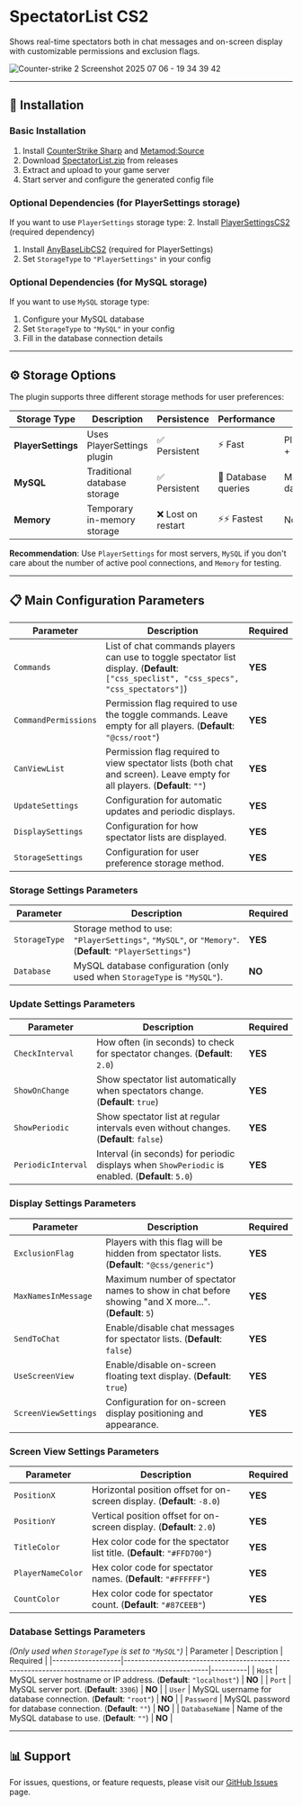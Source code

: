 # SpectatorList CS2
Shows real-time spectators both in chat messages and on-screen display with customizable permissions and exclusion flags.

![Counter-strike 2 Screenshot 2025 07 06 - 19 34 39 42](https://github.com/user-attachments/assets/d8a908ea-7baa-4609-bdee-29545edd693e)

---

## 🚀 Installation

### Basic Installation
1. Install [CounterStrike Sharp](https://github.com/roflmuffin/CounterStrikeSharp) and [Metamod:Source](https://www.sourcemm.net/downloads.php/?branch=master)
2. Download [SpectatorList.zip](https://github.com/wiruwiru/SpectatorList-CS2/releases/latest) from releases
3. Extract and upload to your game server
4. Start server and configure the generated config file

### Optional Dependencies (for PlayerSettings storage)
If you want to use `PlayerSettings` storage type:
2. Install [PlayerSettingsCS2](https://github.com/NickFox007/PlayerSettingsCS2/releases/latest)  (required dependency)
1. Install [AnyBaseLibCS2](https://github.com/NickFox007/AnyBaseLibCS2/releases/latest)  (required for PlayerSettings)
3. Set `StorageType` to `"PlayerSettings"` in your config

### Optional Dependencies (for MySQL storage)
If you want to use `MySQL` storage type:
1. Configure your MySQL database
2. Set `StorageType` to `"MySQL"` in your config
3. Fill in the database connection details

---

## ⚙️ Storage Options

The plugin supports three different storage methods for user preferences:

| Storage Type | Description | Persistence | Performance | Dependencies |
|--------------|-------------|-------------|-------------|--------------|
| **PlayerSettings** | Uses PlayerSettings plugin | ✅ Persistent | ⚡ Fast | PlayerSettingsCS2 + AnyBaseLibCS2 |
| **MySQL** | Traditional database storage | ✅ Persistent | 🔄 Database queries | MySQL/MariaDB database |
| **Memory** | Temporary in-memory storage | ❌ Lost on restart | ⚡⚡ Fastest | None |

**Recommendation**: Use `PlayerSettings` for most servers, `MySQL` if you don't care about the number of active pool connections, and `Memory` for testing.

---

## 📋 Main Configuration Parameters
| Parameter            | Description                                                                                       | Required |
|----------------------|---------------------------------------------------------------------------------------------------|----------|
| `Commands`           | List of chat commands players can use to toggle spectator list display. (**Default**: `["css_speclist", "css_specs", "css_spectators"]`) | **YES**  |
| `CommandPermissions` | Permission flag required to use the toggle commands. Leave empty for all players. (**Default**: `"@css/root"`) | **YES**  |
| `CanViewList`        | Permission flag required to view spectator lists (both chat and screen). Leave empty for all players. (**Default**: `""`) | **YES**  |
| `UpdateSettings`     | Configuration for automatic updates and periodic displays. | **YES**  |
| `DisplaySettings`    | Configuration for how spectator lists are displayed. | **YES**  |
| `StorageSettings`    | Configuration for user preference storage method. | **YES**  |

### Storage Settings Parameters
| Parameter         | Description                                                                                         | Required |
|-------------------|-----------------------------------------------------------------------------------------------------|----------|
| `StorageType`     | Storage method to use: `"PlayerSettings"`, `"MySQL"`, or `"Memory"`. (**Default**: `"PlayerSettings"`) | **YES**  |
| `Database`        | MySQL database configuration (only used when `StorageType` is `"MySQL"`). | **NO**   |

### Update Settings Parameters
| Parameter         | Description                                                                                         | Required |
|-------------------|-----------------------------------------------------------------------------------------------------|----------|
| `CheckInterval`   | How often (in seconds) to check for spectator changes. (**Default**: `2.0`) | **YES**  |
| `ShowOnChange`    | Show spectator list automatically when spectators change. (**Default**: `true`) | **YES**  |
| `ShowPeriodic`    | Show spectator list at regular intervals even without changes. (**Default**: `false`) | **YES**  |
| `PeriodicInterval` | Interval (in seconds) for periodic displays when `ShowPeriodic` is enabled. (**Default**: `5.0`) | **YES**  |

### Display Settings Parameters
| Parameter         | Description                                                                                         | Required |
|-------------------|-----------------------------------------------------------------------------------------------------|----------|
| `ExclusionFlag`   | Players with this flag will be hidden from spectator lists. (**Default**: `"@css/generic"`) | **YES**  |
| `MaxNamesInMessage` | Maximum number of spectator names to show in chat before showing "and X more...". (**Default**: `5`) | **YES**  |
| `SendToChat`      | Enable/disable chat messages for spectator lists. (**Default**: `false`) | **YES**  |
| `UseScreenView`   | Enable/disable on-screen floating text display. (**Default**: `true`) | **YES**  |
| `ScreenViewSettings` | Configuration for on-screen display positioning and appearance. | **YES**  |

### Screen View Settings Parameters
| Parameter         | Description                                                                                         | Required |
|-------------------|-----------------------------------------------------------------------------------------------------|----------|
| `PositionX`       | Horizontal position offset for on-screen display. (**Default**: `-8.0`) | **YES**  |
| `PositionY`       | Vertical position offset for on-screen display. (**Default**: `2.0`) | **YES**  |
| `TitleColor`      | Hex color code for the spectator list title. (**Default**: `"#FFD700"`) | **YES**  |
| `PlayerNameColor` | Hex color code for spectator names. (**Default**: `"#FFFFFF"`) | **YES**  |
| `CountColor`      | Hex color code for spectator count. (**Default**: `"#87CEEB"`) | **YES**  |

### Database Settings Parameters
*(Only used when `StorageType` is set to `"MySQL"`)*
| Parameter         | Description                                                                                         | Required |
|-------------------|-----------------------------------------------------------------------------------------------------|----------|
| `Host`            | MySQL server hostname or IP address. (**Default**: `"localhost"`) | **NO**   |
| `Port`            | MySQL server port. (**Default**: `3306`) | **NO**   |
| `User`            | MySQL username for database connection. (**Default**: `"root"`) | **NO**   |
| `Password`        | MySQL password for database connection. (**Default**: `""`) | **NO**   |
| `DatabaseName`    | Name of the MySQL database to use. (**Default**: `""`) | **NO**   |

---

## 📊 Support

For issues, questions, or feature requests, please visit our [GitHub Issues](https://github.com/wiruwiru/SpectatorList-CS2/issues) page.
